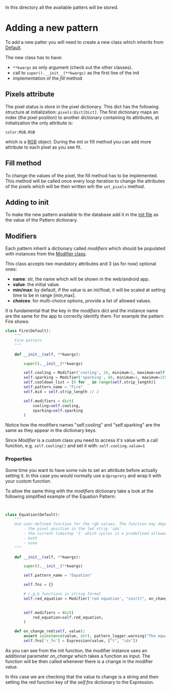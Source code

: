 In this directory all the available patters will be stored.

# Adding a new pattern
To add a new patter you will need to create a new class which inherits from [Default](default.py).

The new class has to have:
- `**kwargs` as only argument (check out the other classes).
- call to `super().__init__(**kwargs)` as the first line of the init
- implementation of the _fill_ method

## Pixels attribute
The pixel status is store in the pixel dictionary.
This dict has the following structure at initialization: `pixels:Dict[Dict]`.
The first dictionary maps an index (the pixel position) to another dictionary containing its attributes, at initialization the only attribute is:

`color:RGB.RGB`

which is a [RGB](/utils/rgb.py) object. During the init or fill method you can add more attribute to each pixel as you see fit.

## Fill method
To change the values of the pixel, the fill method has to be implemented. This method will be called once every loop 
iteration to change the attributes of the pixels which will be then written wih the `set_pixels` method.

## Adding to init
To make the new pattern available to the database add it in the [init file](__init__.py) as the value of the Pattern dictionary. 


## Modifiers
Each pattern inherit a dictionary called _modifiers_  which should be populated with instances from the [Modifier class](utils/modifier.py).

This class accepts two mandatory attributes and 3 (as for now) optional ones:
- __name__: str, the name which will be shown in the web/android app.
- __value__: the initial value.
- __min/max__: by default, if the value is an int/float, it will be scaled at setting time to be in range [min,max].
- __choices__: for multi-choice options, provide a list of allowed values. 

It is fundamental that the key in the _modifiers_ dict and the instance name are the same for the app to correctly identify them.
For example the pattern Fire shows:

```python
class Fire(Default):
    """
    Fire pattern
    """

    def __init__(self, **kwargs):

        super().__init__(**kwargs)

        self.cooling = Modifier('cooling', 10, minimum=1, maximum=self.strip_length)
        self.sparking = Modifier('sparking', 40, minimum=1, maximum=255)
        self.cooldown_list = [0 for _ in range(self.strip_length)]
        self.pattern_name = "Fire"
        self.mid = self.strip_length // 2

        self.modifiers = dict(
            cooling=self.cooling,
            sparking=self.sparking
        )

```

Notice how the modifiers names "self.cooling" and "self.sparking" are the same as they appear in the dictionary keys.

Since _Modifier_ is a custom class you need to access it's value with a call function, e.g. `self.cooling()` and set it with: `self.cooling.value=1`


### Properties
Some time you want to have some rule to set an attribute before actually setting it. In this case you would normally use a `@proprety` and wrap it with your custom function. 

To allow the same thing with the _modifiers_ dictionary take a look at the following simplified example of the Equation Pattern:

```python


class Equation(Default):
    """
    Use user-defined function for the rgb values. The function may depend on :
        - the pixel position in the led strip 'idx'
        - the current timestep 't' which cycles in a predefined allowed range.
        - both
        - none
    """

    def __init__(self, **kwargs):

        super().__init__(**kwargs)

        self.pattern_name = "Equation"

        self.fns = {}

        # r,g,b functions in string format
        self.red_equation = Modifier('red equation', "cos(t)", on_change=self.on_change_red)

       
        self.modifiers = dict(
            red_equation=self.red_equation,
        )

    def on_change_red(self, value):
        assert isinstance(value, str), pattern_logger.warning("The equation value is not a string")
        self.fns['r_fn'] = Expression(value, ["t", "idx"])


```

As you can see from the init function, the modifier instance uses an additional parameter _on_change_ which takes a function as input. 
The function will be then called whenever there is a change in the modifier value.

In this case we are checking that the value to change is a string and then setting the red function key of the _self.fns_ dictionary to the Expression.






















